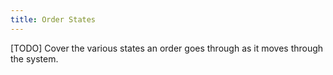 ```yaml
---
title: Order States
---
```


[TODO] Cover the various states an order goes through as it moves through the system.
